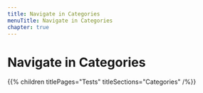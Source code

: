 ```yaml
---
title: Navigate in Categories
menuTitle: Navigate in Categories
chapter: true
---
```


# Navigate in Categories

{{% children titlePages="Tests" titleSections="Categories" /%}}
